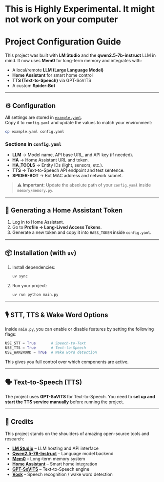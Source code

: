 # This is Highly Experimental. It might not work on your computer

# Project Configuration Guide

This project was built with **LM Studio** and the **qwen2.5-7b-instruct** LLM in mind.
It now uses **Mem0** for long-term memory and integrates with:
- A local/remote **LLM (Large Language Model)**
- **Home Assistant** for smart home control
- **TTS (Text-to-Speech)** via GPT-SoVITS
- A custom **Spider-Bot**

---

## ⚙️ Configuration

All settings are stored in [`example.yaml`](./example.yaml).  
Copy it to `config.yaml` and update the values to match your environment:

```bash
cp example.yaml config.yaml
````

### Sections in `config.yaml`

* **LLM** → Model name, API base URL, and API key (if needed).
* **HA** → Home Assistant URL and token.
* **HA\_TOOLS** → Entity IDs (light, sensors, etc.).
* **TTS** → Text-to-Speech API endpoint and test sentence.
* **SPIDER-BOT** → Bot MAC address and network subnet.

> ⚠️ **Important:** Update the absolute path of your `config.yaml` inside `memory/memory.py`.

---

## 🔑 Generating a Home Assistant Token

1. Log in to Home Assistant.
2. Go to **Profile → Long-Lived Access Tokens**.
3. Generate a new token and copy it into `HASS_TOKEN` inside `config.yaml`.

---

## 📦 Installation (with `uv`)

1. Install dependencies:

   ```bash
   uv sync
   ```

2. Run your project:

   ```bash
   uv run python main.py
   ```

---

## 🎙️ STT, TTS & Wake Word Options

Inside `main.py`, you can enable or disable features by setting the following flags:

```python
USE_STT = True       # Speech-to-Text
USE_TTS = True       # Text-to-Speech
USE_WAKEWORD = True  # Wake word detection
```

This gives you full control over which components are active.

---

## 🗣️ Text-to-Speech (TTS)

The project uses **GPT-SoVITS** for Text-to-Speech.
You need to **set up and start the TTS service manually** before running the project.

---

## 🙌 Credits

This project stands on the shoulders of amazing open-source tools and research:

* **[**LM Studio**](https://lmstudio.ai/)** – LLM hosting and API interface
* **[**Qwen2.5-7B-Instruct**](https://huggingface.co/Qwen/Qwen2.5-7B-Instruct)** – Language model backend
* **[**Mem0**](https://github.com/mem0ai/mem0)** – Long-term memory system
* **[**Home Assistant**](https://www.home-assistant.io/)** – Smart home integration
* **[**GPT-SoVITS**](https://github.com/RVC-Boss/GPT-SoVITS)** – Text-to-Speech engine
* **[**Vosk**](https://alphacephei.com/vosk/)** – Speech recognition / wake word detection
